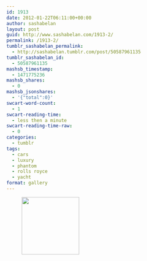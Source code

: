 ```yaml
---
id: 1913
date: 2012-01-22T06:11:00+00:00
author: sashabelan
layout: post
guid: http://www.sashabelan.com/1913-2/
permalink: /1913-2/
tumblr_sashabelan_permalink:
  - http://sashabelan.tumblr.com/post/50587961135
tumblr_sashabelan_id:
  - 50587961135
mashsb_timestamp:
  - 1471775236
mashsb_shares:
  - 0
mashsb_jsonshares:
  - '{"total":0}'
swcart-word-count:
  - 1
swcart-reading-time:
  - less then a minute
swcart-reading-time-raw:
  - 0
categories:
  - tumblr
tags:
  - cars
  - luxury
  - phantom
  - rolls royce
  - yacht
format: gallery
---
```

<div id='gallery-141' class='gallery galleryid-1913 gallery-columns-3 gallery-size-thumbnail'>
  <figure class='gallery-item'> 
  
  <div class='gallery-icon landscape'>
    <a href='http://www.sashabelan.ru/1913-2/attachment/1914/'><img width="150" height="150" src="http://www.sashabelan.ru/wp-content/uploads/2012/01/tumblr_mmwkdr0hwr1qarj97o1_500-150x150.jpg" class="attachment-thumbnail size-thumbnail" alt="" /></a>
  </div></figure>
</div>